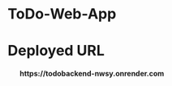 # ToDo-Web-App

<h1>Deployed URL</h1>
<ul>
    <h4>
        <strong>
            https://todobackend-nwsy.onrender.com
        </strong>
    </h4>
</ul>